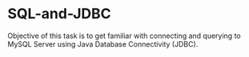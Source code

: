 # SQL-and-JDBC
Objective of this task is to get familiar with connecting
and querying to MySQL Server using Java Database Connectivity (JDBC).
